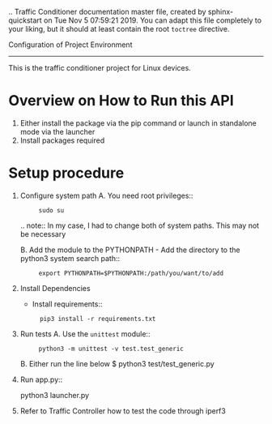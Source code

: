 .. Traffic Conditioner documentation master file, created by
   sphinx-quickstart on Tue Nov  5 07:59:21 2019.
   You can adapt this file completely to your liking, but it should at least
   contain the root `toctree` directive.

Configuration of Project Environment
*************************************

This is the traffic conditioner project for Linux devices.

Overview on How to Run this API
================================
1. Either install the package via the pip command or launch in standalone mode via the launcher
2. Install packages required

Setup procedure
===============
1. Configure system path
    A. You need root privileges::

            sudo su

      .. note:: In my case, I had to change both of system paths. This may not be necessary

    B. Add the module to the PYTHONPATH
        - Add the directory to the python3 system search path::

            export PYTHONPATH=$PYTHONPATH:/path/you/want/to/add

2. Install Dependencies
    - Install requirements::

            pip3 install -r requirements.txt

3. Run tests
    A. Use the `unittest` module::

            python3 -m unittest -v test.test_generic

    B. Either run the line below
        $ python3 test/test_generic.py

4. Run app.py::

    python3 launcher.py

5. Refer to Traffic Controller how to test the code through iperf3

